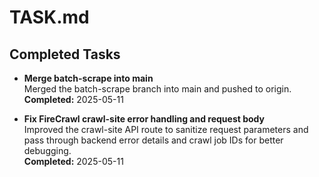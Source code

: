 # TASK.md

## Completed Tasks

- **Merge batch-scrape into main**  
  Merged the batch-scrape branch into main and pushed to origin.  
  **Completed:** 2025-05-11

- **Fix FireCrawl crawl-site error handling and request body**  
  Improved the crawl-site API route to sanitize request parameters and pass through backend error details and crawl job IDs for better debugging.  
  **Completed:** 2025-05-11
